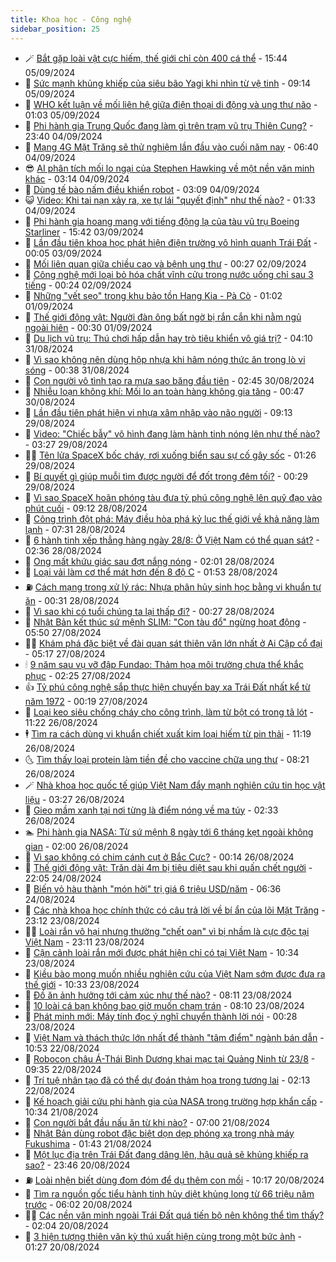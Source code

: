 ```yaml
---
title: Khoa học - Công nghệ
sidebar_position: 25
---
```


<!-- dantri-khoa-hoc-cong-nghe:START -->
- 🪄 [Bắt gặp loài vật cực hiếm, thế giới chỉ còn 400 cá thể](https://dantri.com.vn/khoa-hoc-cong-nghe/bat-gap-loai-vat-cuc-hiem-the-gioi-chi-con-400-ca-the-20240905164753492.htm) - 15:44 05/09/2024
- 🤭 [Sức mạnh khủng khiếp của siêu bão Yagi khi nhìn từ vệ tinh](https://dantri.com.vn/khoa-hoc-cong-nghe/suc-manh-khung-khiep-cua-sieu-bao-yagi-khi-nhin-tu-ve-tinh-20240905153113527.htm) - 09:14 05/09/2024
- 🐻 [WHO kết luận về mối liên hệ giữa điện thoại di động và ung thư não](https://dantri.com.vn/khoa-hoc-cong-nghe/who-ket-luan-ve-moi-lien-he-giua-dien-thoai-di-dong-va-ung-thu-nao-20240904231405017.htm) - 01:03 05/09/2024
- 🥰 [Phi hành gia Trung Quốc đang làm gì trên trạm vũ trụ Thiên Cung?](https://dantri.com.vn/khoa-hoc-cong-nghe/phi-hanh-gia-trung-quoc-dang-lam-gi-tren-tram-vu-tru-thien-cung-20240905062845286.htm) - 23:40 04/09/2024
- 🥳 [Mạng 4G Mặt Trăng sẽ thử nghiệm lần đầu vào cuối năm nay](https://dantri.com.vn/suc-manh-so/mang-4g-mat-trang-se-thu-nghiem-lan-dau-vao-cuoi-nam-nay-20240904131324297.htm) - 06:40 04/09/2024
- 😎 [AI phân tích mối lo ngại của Stephen Hawking về một nền văn minh khác](https://dantri.com.vn/khoa-hoc-cong-nghe/ai-phan-tich-moi-lo-ngai-cua-stephen-hawking-ve-mot-nen-van-minh-khac-20240527104234737.htm) - 03:14 04/09/2024
- 🎡 [Dùng tế bào nấm điều khiển robot](https://dantri.com.vn/khoa-hoc-cong-nghe/dung-te-bao-nam-dieu-khien-robot-20240904090254014.htm) - 03:09 04/09/2024
- 😺 [Video: Khi tai nạn xảy ra, xe tự lái &quot;quyết định&quot; như thế nào?](https://dantri.com.vn/khoa-hoc-cong-nghe/video-khi-tai-nan-xay-ra-xe-tu-lai-quyet-dinh-nhu-the-nao-20240901015830273.htm) - 01:33 04/09/2024
- 🌋 [Phi hành gia hoang mang với tiếng động lạ của tàu vũ trụ Boeing Starliner](https://dantri.com.vn/khoa-hoc-cong-nghe/phi-hanh-gia-hoang-mang-voi-tieng-dong-la-cua-tau-vu-tru-boeing-starliner-20240903080405696.htm) - 15:42 03/09/2024
- 💯 [Lần đầu tiên khoa học phát hiện điện trường vô hình quanh Trái Đất](https://dantri.com.vn/khoa-hoc-cong-nghe/lan-dau-tien-khoa-hoc-phat-hien-dien-truong-vo-hinh-quanh-trai-dat-20240903020602012.htm) - 00:05 03/09/2024
- 🚦 [Mối liên quan giữa chiều cao và bệnh ung thư](https://dantri.com.vn/khoa-hoc-cong-nghe/moi-lien-quan-giua-chieu-cao-va-benh-ung-thu-20240901090924630.htm) - 00:27 02/09/2024
- 💼 [Công nghệ mới loại bỏ hóa chất vĩnh cửu trong nước uống chỉ sau 3 tiếng](https://dantri.com.vn/khoa-hoc-cong-nghe/cong-nghe-moi-loai-bo-hoa-chat-vinh-cuu-trong-nuoc-uong-chi-sau-3-tieng-20240902022207820.htm) - 00:24 02/09/2024
- 🐘 [Những &quot;vết sẹo&quot; trong khu bảo tồn Hang Kia - Pà Cò](https://dantri.com.vn/khoa-hoc-cong-nghe/nhung-vet-seo-trong-khu-bao-ton-hang-kia-pa-co-20240821181838417.htm) - 01:02 01/09/2024
- 🤗 [Thế giới động vật: Người đàn ông bất ngờ bị rắn cắn khi nằm ngủ ngoài hiên](https://dantri.com.vn/khoa-hoc-cong-nghe/the-gioi-dong-vat-nguoi-dan-ong-bat-ngo-bi-ran-can-khi-nam-ngu-ngoai-hien-20240901012003798.htm) - 00:30 01/09/2024
- 🎃 [Du lịch vũ trụ: Thú chơi hấp dẫn hay trò tiêu khiển vô giá trị?](https://dantri.com.vn/khoa-hoc-cong-nghe/du-lich-vu-tru-thu-choi-hap-dan-hay-tro-tieu-khien-vo-gia-tri-20240831082356363.htm) - 04:10 31/08/2024
- 🚀 [Vì sao không nên dùng hộp nhựa khi hâm nóng thức ăn trong lò vi sóng](https://dantri.com.vn/khoa-hoc-cong-nghe/vi-sao-khong-nen-dung-hop-nhua-khi-ham-nong-thuc-an-trong-lo-vi-song-20240831033356851.htm) - 00:38 31/08/2024
- 📝 [Con người vô tình tạo ra mưa sao băng đầu tiên](https://dantri.com.vn/khoa-hoc-cong-nghe/con-nguoi-vo-tinh-tao-ra-mua-sao-bang-dau-tien-20240830080839100.htm) - 02:45 30/08/2024
- 🐎 [Nhiễu loạn không khí: Mối lo an toàn hàng không gia tăng](https://dantri.com.vn/khoa-hoc-cong-nghe/nhieu-loan-khong-khi-moi-lo-an-toan-hang-khong-gia-tang-20240828132742348.htm) - 00:47 30/08/2024
- 🌊 [Lần đầu tiên phát hiện vi nhựa xâm nhập vào não người](https://dantri.com.vn/khoa-hoc-cong-nghe/lan-dau-tien-phat-hien-vi-nhua-xam-nhap-vao-nao-nguoi-20240829111012588.htm) - 09:13 29/08/2024
- 🙉 [Video: &quot;Chiếc bẫy&quot; vô hình đang làm hành tinh nóng lên như thế nào?](https://dantri.com.vn/khoa-hoc-cong-nghe/video-chiec-bay-vo-hinh-dang-lam-hanh-tinh-nong-len-nhu-the-nao-20240828163739657.htm) - 03:27 29/08/2024
- 👨‍🏫 [Tên lửa SpaceX bốc cháy, rơi xuống biển sau sự cố gây sốc](https://dantri.com.vn/khoa-hoc-cong-nghe/ten-lua-spacex-boc-chay-roi-xuong-bien-sau-su-co-gay-soc-20240829072621888.htm) - 01:26 29/08/2024
- 👀 [Bí quyết gì giúp muỗi tìm được người để đốt trong đêm tối?](https://dantri.com.vn/khoa-hoc-cong-nghe/bi-quyet-gi-giup-muoi-tim-duoc-nguoi-de-dot-trong-dem-toi-20240829003515520.htm) - 00:29 29/08/2024
- 🐲 [Vì sao SpaceX hoãn phóng tàu đưa tỷ phú công nghệ lên quỹ đạo vào phút cuối](https://dantri.com.vn/khoa-hoc-cong-nghe/vi-sao-spacex-hoan-phong-tau-dua-ty-phu-cong-nghe-len-quy-dao-vao-phut-cuoi-20240828155950990.htm) - 09:12 28/08/2024
- 🐲 [Công trình đột phá: Máy điều hòa phá kỷ lục thế giới về khả năng làm lạnh](https://dantri.com.vn/khoa-hoc-cong-nghe/cong-trinh-dot-pha-may-dieu-hoa-pha-ky-luc-the-gioi-ve-kha-nang-lam-lanh-20240828115317554.htm) - 07:31 28/08/2024
- 🦍 [6 hành tinh xếp thẳng hàng ngày 28/8: Ở Việt Nam có thể quan sát?](https://dantri.com.vn/khoa-hoc-cong-nghe/6-hanh-tinh-xep-thang-hang-ngay-288-o-viet-nam-co-the-quan-sat-20240828093359404.htm) - 02:36 28/08/2024
- 🌊 [Ong mất khứu giác sau đợt nắng nóng](https://dantri.com.vn/khoa-hoc-cong-nghe/ong-mat-khuu-giac-sau-dot-nang-nong-20240828072103980.htm) - 02:01 28/08/2024
- 🤩 [Loại vải làm cơ thể mát hơn đến 8 độ C](https://dantri.com.vn/khoa-hoc-cong-nghe/loai-vai-lam-co-the-mat-hon-den-8-do-c-20240828003356707.htm) - 01:53 28/08/2024
- ⛽️ [Cách mạng trong xử lý rác: Nhựa phân hủy sinh học bằng vi khuẩn tự ăn](https://dantri.com.vn/khoa-hoc-cong-nghe/cach-mang-trong-xu-ly-rac-nhua-phan-huy-sinh-hoc-bang-vi-khuan-tu-an-20240828003926440.htm) - 00:31 28/08/2024
- 🫶 [Vì sao khi có tuổi chúng ta lại thấp đi?](https://dantri.com.vn/khoa-hoc-cong-nghe/vi-sao-khi-co-tuoi-chung-ta-lai-thap-di-20240828004811795.htm) - 00:27 28/08/2024
- 🙉 [Nhật Bản kết thúc sứ mệnh SLIM: &quot;Con tàu đổ&quot; ngừng hoạt động](https://dantri.com.vn/khoa-hoc-cong-nghe/nhat-ban-ket-thuc-su-menh-slim-con-tau-do-ngung-hoat-dong-20240827124436830.htm) - 05:50 27/08/2024
- 👨‍🏫 [Khám phá đặc biệt về đài quan sát thiên văn lớn nhất ở Ai Cập cổ đại](https://dantri.com.vn/khoa-hoc-cong-nghe/kham-pha-dac-biet-ve-dai-quan-sat-thien-van-lon-nhat-o-ai-cap-co-dai-20240827104645532.htm) - 05:17 27/08/2024
- 🕯 [9 năm sau vụ vỡ đập Fundao: Thảm họa môi trường chưa thể khắc phục](https://dantri.com.vn/khoa-hoc-cong-nghe/9-nam-sau-vu-vo-dap-fundao-tham-hoa-moi-truong-chua-the-khac-phuc-20240827092239161.htm) - 02:25 27/08/2024
- 👍 [Tỷ phú công nghệ sắp thực hiện chuyến bay xa Trái Đất nhất kể từ năm 1972](https://dantri.com.vn/khoa-hoc-cong-nghe/ty-phu-cong-nghe-sap-thuc-hien-chuyen-bay-xa-trai-dat-nhat-ke-tu-nam-1972-20240826160336700.htm) - 00:19 27/08/2024
- 🧠 [Loại keo siêu chống cháy cho công trình, làm từ bột có trong tã lót](https://dantri.com.vn/khoa-hoc-cong-nghe/loai-keo-sieu-chong-chay-cho-cong-trinh-lam-tu-bot-co-trong-ta-lot-20240826104848410.htm) - 11:22 26/08/2024
- 🕴 [Tìm ra cách dùng vi khuẩn chiết xuất kim loại hiếm từ pin thải](https://dantri.com.vn/khoa-hoc-cong-nghe/tim-ra-cach-dung-vi-khuan-chiet-xuat-kim-loai-hiem-tu-pin-thai-20240826164655549.htm) - 11:19 26/08/2024
- 🌜 [Tìm thấy loại protein làm tiền đề cho vaccine chữa ung thư](https://dantri.com.vn/khoa-hoc-cong-nghe/tim-thay-loai-protein-lam-tien-de-cho-vaccine-chua-ung-thu-20240826115957656.htm) - 08:21 26/08/2024
- 🪄 [Nhà khoa học quốc tế giúp Việt Nam đẩy mạnh nghiên cứu tin học vật liệu](https://dantri.com.vn/khoa-hoc-cong-nghe/nha-khoa-hoc-quoc-te-giup-viet-nam-day-manh-nghien-cuu-tin-hoc-vat-lieu-20240823182907904.htm) - 03:27 26/08/2024
- 🎃 [Gieo mầm xanh tại nơi từng là điểm nóng về ma túy](https://dantri.com.vn/khoa-hoc-cong-nghe/gieo-mam-xanh-tai-noi-tung-la-diem-nong-ve-ma-tuy-20240824173956559.htm) - 02:33 26/08/2024
- 🏊 [Phi hành gia NASA: Từ sứ mệnh 8 ngày tới 6 tháng kẹt ngoài không gian](https://dantri.com.vn/khoa-hoc-cong-nghe/phi-hanh-gia-nasa-tu-su-menh-8-ngay-toi-6-thang-ket-ngoai-khong-gian-20240826081012220.htm) - 02:00 26/08/2024
- 🔭 [Vì sao không có chim cánh cụt ở Bắc Cực?](https://dantri.com.vn/khoa-hoc-cong-nghe/vi-sao-khong-co-chim-canh-cut-o-bac-cuc-20240825235513392.htm) - 00:14 26/08/2024
- 🤭 [Thế giới động vật: Trăn dài 4m bị tiêu diệt sau khi quấn chết người](https://dantri.com.vn/khoa-hoc-cong-nghe/the-gioi-dong-vat-tran-dai-4m-bi-tieu-diet-sau-khi-quan-chet-nguoi-20240825031207031.htm) - 22:05 24/08/2024
- 📝 [Biến vỏ hàu thành &quot;món hời&quot; trị giá 6 triệu USD/năm](https://dantri.com.vn/khoa-hoc-cong-nghe/bien-vo-hau-thanh-mon-hoi-tri-gia-6-trieu-usdnam-20240824064731172.htm) - 06:36 24/08/2024
- 🌋 [Các nhà khoa học chính thức có câu trả lời về bí ẩn của lõi Mặt Trăng](https://dantri.com.vn/khoa-hoc-cong-nghe/cac-nha-khoa-hoc-chinh-thuc-co-cau-tra-loi-ve-bi-an-cua-loi-mat-trang-20240824022100441.htm) - 23:12 23/08/2024
- 🧑‍🏫 [Loài rắn vô hại nhưng thường &quot;chết oan&quot; vì bị nhầm là cực độc tại Việt Nam](https://dantri.com.vn/khoa-hoc-cong-nghe/loai-ran-vo-hai-nhung-thuong-chet-oan-vi-bi-nham-la-cuc-doc-tai-viet-nam-20240824021104945.htm) - 23:11 23/08/2024
- 👀 [Cận cảnh loài rắn mới được phát hiện chỉ có tại Việt Nam](https://dantri.com.vn/khoa-hoc-cong-nghe/can-canh-loai-ran-moi-duoc-phat-hien-chi-co-tai-viet-nam-20240823154139313.htm) - 10:34 23/08/2024
- 🗽 [Kiều bào mong muốn nhiều nghiên cứu của Việt Nam sớm được đưa ra thế giới](https://dantri.com.vn/khoa-hoc-cong-nghe/kieu-bao-mong-muon-nhieu-nghien-cuu-cua-viet-nam-som-duoc-dua-ra-the-gioi-20240823162415966.htm) - 10:33 23/08/2024
- 🦩 [Đồ ăn ảnh hưởng tới cảm xúc như thế nào?](https://dantri.com.vn/khoa-hoc-cong-nghe/do-an-anh-huong-toi-cam-xuc-nhu-the-nao-20240823081425866.htm) - 08:11 23/08/2024
- 🦍 [10 loài cá bạn không bao giờ muốn chạm trán](https://dantri.com.vn/khoa-hoc-cong-nghe/10-loai-ca-ban-khong-bao-gio-muon-cham-tran-20240823003359082.htm) - 08:10 23/08/2024
- 🤖 [Phát minh mới: Máy tính đọc ý nghĩ chuyển thành lời nói](https://dantri.com.vn/khoa-hoc-cong-nghe/phat-minh-moi-may-tinh-doc-y-nghi-chuyen-thanh-loi-noi-20240823004013494.htm) - 00:28 23/08/2024
- 🔭 [Việt Nam và thách thức lớn nhất để thành &quot;tâm điểm&quot; ngành bán dẫn](https://dantri.com.vn/khoa-hoc-cong-nghe/viet-nam-va-thach-thuc-lon-nhat-de-thanh-tam-diem-nganh-ban-dan-20240822173502820.htm) - 10:53 22/08/2024
- 👺 [Robocon châu Á-Thái Bình Dương khai mạc tại Quảng Ninh từ 23/8](https://dantri.com.vn/khoa-hoc-cong-nghe/robocon-chau-a-thai-binh-duong-khai-mac-tai-quang-ninh-tu-238-20240822153458119.htm) - 09:35 22/08/2024
- 🤖 [Trí tuệ nhân tạo đã có thể dự đoán thảm họa trong tương lai](https://dantri.com.vn/khoa-hoc-cong-nghe/tri-tue-nhan-tao-da-co-the-du-doan-tham-hoa-trong-tuong-lai-20240822084627977.htm) - 02:13 22/08/2024
- 🌮 [Kế hoạch giải cứu phi hành gia của NASA trong trường hợp khẩn cấp](https://dantri.com.vn/khoa-hoc-cong-nghe/ke-hoach-giai-cuu-phi-hanh-gia-cua-nasa-trong-truong-hop-khan-cap-20240821165030181.htm) - 10:34 21/08/2024
- 💼 [Con người bắt đầu nấu ăn từ khi nào?](https://dantri.com.vn/khoa-hoc-cong-nghe/con-nguoi-bat-dau-nau-an-tu-khi-nao-20240821005757465.htm) - 07:00 21/08/2024
- 🎃 [Nhật Bản dùng robot đặc biệt dọn dẹp phóng xạ trong nhà máy Fukushima](https://dantri.com.vn/khoa-hoc-cong-nghe/nhat-ban-dung-robot-dac-biet-don-dep-phong-xa-trong-nha-may-fukushima-20240821004654971.htm) - 01:43 21/08/2024
- 💫 [Một lục địa trên Trái Đất đang dâng lên, hậu quả sẽ khủng khiếp ra sao?](https://dantri.com.vn/khoa-hoc-cong-nghe/mot-luc-dia-tren-trai-dat-dang-dang-len-hau-qua-se-khung-khiep-ra-sao-20240821011003181.htm) - 23:46 20/08/2024
- ⛽️ [Loài nhện biết dùng đom đóm để dụ thêm con mồi](https://dantri.com.vn/khoa-hoc-cong-nghe/loai-nhen-biet-dung-dom-dom-de-du-them-con-moi-20240820134628153.htm) - 10:17 20/08/2024
- 💼 [Tìm ra nguồn gốc tiểu hành tinh hủy diệt khủng long từ 66 triệu năm trước](https://dantri.com.vn/khoa-hoc-cong-nghe/tim-ra-nguon-goc-tieu-hanh-tinh-huy-diet-khung-long-tu-66-trieu-nam-truoc-20240820085928829.htm) - 06:02 20/08/2024
- 🧑‍💻 [Các nền văn minh ngoài Trái Đất quá tiến bộ nên không thể tìm thấy?](https://dantri.com.vn/khoa-hoc-cong-nghe/cac-nen-van-minh-ngoai-trai-dat-qua-tien-bo-nen-khong-the-tim-thay-20240820085339556.htm) - 02:04 20/08/2024
- 🧰 [3 hiện tượng thiên văn kỳ thú xuất hiện cùng trong một bức ảnh](https://dantri.com.vn/khoa-hoc-cong-nghe/3-hien-tuong-thien-van-ky-thu-xuat-hien-cung-trong-mot-buc-anh-20240820082600281.htm) - 01:27 20/08/2024<!-- dantri-khoa-hoc-cong-nghe:END -->
